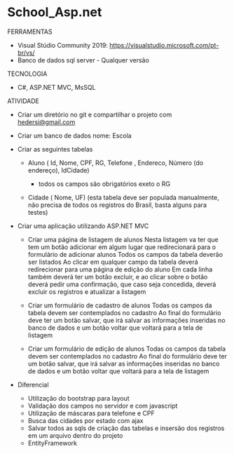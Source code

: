 # School_Asp.net
FERRAMENTAS
 - Visual Stúdio Community 2019: https://visualstudio.microsoft.com/pt-br/vs/
 - Banco de dados sql server - Qualquer versão

TECNOLOGIA
 - C#, ASP.NET MVC, MsSQL

ATIVIDADE
 - Criar um diretório no git e compartilhar o projeto com hedersi@gmail.com
 
 - Criar um banco de dados nome: Escola
 
 - Criar as seguintes tabelas
	- Aluno ( Id, Nome, CPF, RG, Telefone , Endereco, Número (do endereço), IdCidade) 
		* todos os campos são obrigatórios exeto o RG
		
	- Cidade ( Nome, UF) (esta tabela deve ser populada manualmente, não precisa de todos os registros do Brasil, basta alguns para testes)

 - Criar uma aplicação utilizando ASP.NET MVC
 
	- Criar uma página de listagem de alunos
		Nesta listagem va ter que tem um botão adicionar em algum lugar que redirecionará para o formulário de adicionar alunos
		Todos os campos da tabela deverão ser listados
		Ao clicar em qualquer campo da tabela deverá redirecionar para uma página de edição do aluno 
		Em cada linha também deverá ter um botão excluir, e ao clicar sobre o botão deverá pedir uma confirmação, que caso seja concedida, deverá excluir os registros e atualizar a listagem
	
	- Criar um formulário de cadastro de alunos
		Todas os campos da tabela devem ser contemplados no cadastro
		Ao final do formulário deve ter um botão salvar, que irá salvar as informações inseridas no banco de dados e um botão voltar que voltará para a tela de listagem
		
	- Criar um formulário de edição  de alunos
		Todas os campos da tabela devem ser contemplados no cadastro
		Ao final do formulário deve ter um botão salvar, que irá salvar as informações inseridas no banco de dados e um botão voltar que voltará para a tela de listagem

 - Diferencial
	- Utilização do bootstrap para layout
	- Validação dos campos no servidor e com javascript
	- Utilização de máscaras para telefone e CPF
	- Busca das cidades por estado com ajax
	- Salvar todos as sqls de criação das tabelas e insersão dos registros em um arquivo dentro do projeto
	- EntityFramework
